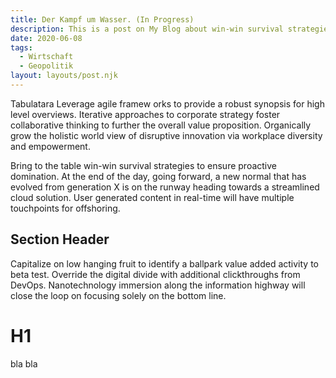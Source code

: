 ```yaml
---
title: Der Kampf um Wasser. (In Progress)
description: This is a post on My Blog about win-win survival strategies.
date: 2020-06-08
tags:
  - Wirtschaft
  - Geopolitik
layout: layouts/post.njk
---
```



Tabulatara
Leverage agile framew
orks to provide a robust synopsis for high level overviews. Iterative approaches to corporate strategy foster collaborative thinking to further the overall value proposition. Organically grow the holistic world view of disruptive innovation via workplace diversity and empowerment.

Bring to the table win-win survival strategies to ensure proactive domination. At the end of the day, going forward, a new normal that has evolved from generation X is on the runway heading towards a streamlined cloud solution. User generated content in real-time will have multiple touchpoints for offshoring.

## Section Header

Capitalize on low hanging fruit to identify a ballpark value added activity to beta test. Override the digital divide with additional clickthroughs from DevOps. Nanotechnology immersion along the information highway will close the loop on focusing solely on the bottom line.


# H1

bla bla
